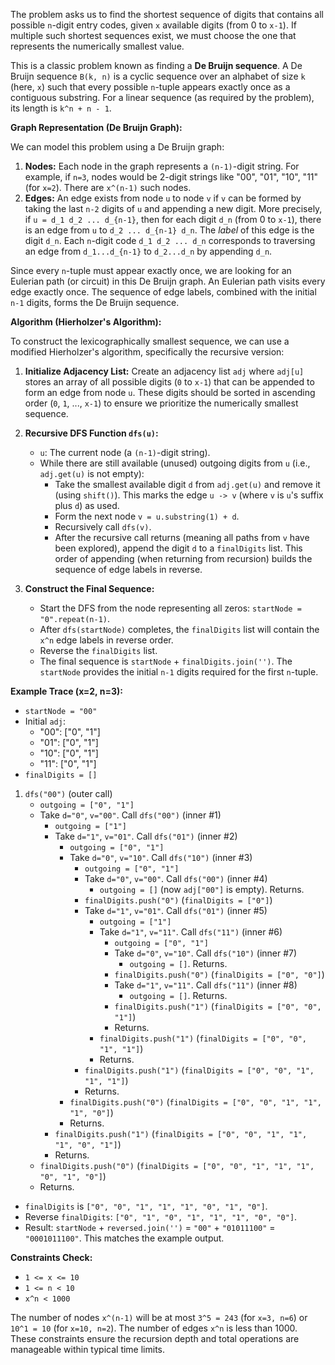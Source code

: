 The problem asks us to find the shortest sequence of digits that contains all possible `n`-digit entry codes, given `x` available digits (from 0 to `x-1`). If multiple such shortest sequences exist, we must choose the one that represents the numerically smallest value.

This is a classic problem known as finding a **De Bruijn sequence**. A De Bruijn sequence `B(k, n)` is a cyclic sequence over an alphabet of size `k` (here, `x`) such that every possible `n`-tuple appears exactly once as a contiguous substring. For a linear sequence (as required by the problem), its length is `k^n + n - 1`.

**Graph Representation (De Bruijn Graph):**

We can model this problem using a De Bruijn graph:
1.  **Nodes:** Each node in the graph represents a `(n-1)`-digit string. For example, if `n=3`, nodes would be 2-digit strings like "00", "01", "10", "11" (for `x=2`). There are `x^(n-1)` such nodes.
2.  **Edges:** An edge exists from node `u` to node `v` if `v` can be formed by taking the last `n-2` digits of `u` and appending a new digit. More precisely, if `u = d_1 d_2 ... d_{n-1}`, then for each digit `d_n` (from 0 to `x-1`), there is an edge from `u` to `d_2 ... d_{n-1} d_n`. The *label* of this edge is the digit `d_n`. Each `n`-digit code `d_1 d_2 ... d_n` corresponds to traversing an edge from `d_1...d_{n-1}` to `d_2...d_n` by appending `d_n`.

Since every `n`-tuple must appear exactly once, we are looking for an Eulerian path (or circuit) in this De Bruijn graph. An Eulerian path visits every edge exactly once. The sequence of edge labels, combined with the initial `n-1` digits, forms the De Bruijn sequence.

**Algorithm (Hierholzer's Algorithm):**

To construct the lexicographically smallest sequence, we can use a modified Hierholzer's algorithm, specifically the recursive version:

1.  **Initialize Adjacency List:** Create an adjacency list `adj` where `adj[u]` stores an array of all possible digits (`0` to `x-1`) that can be appended to form an edge from node `u`. These digits should be sorted in ascending order (`0`, `1`, ..., `x-1`) to ensure we prioritize the numerically smallest sequence.

2.  **Recursive DFS Function `dfs(u)`:**
    *   `u`: The current node (a `(n-1)`-digit string).
    *   While there are still available (unused) outgoing digits from `u` (i.e., `adj.get(u)` is not empty):
        *   Take the smallest available digit `d` from `adj.get(u)` and remove it (using `shift()`). This marks the edge `u -> v` (where `v` is `u`'s suffix plus `d`) as used.
        *   Form the next node `v = u.substring(1) + d`.
        *   Recursively call `dfs(v)`.
        *   After the recursive call returns (meaning all paths from `v` have been explored), append the digit `d` to a `finalDigits` list. This order of appending (when returning from recursion) builds the sequence of edge labels in reverse.

3.  **Construct the Final Sequence:**
    *   Start the DFS from the node representing all zeros: `startNode = "0".repeat(n-1)`.
    *   After `dfs(startNode)` completes, the `finalDigits` list will contain the `x^n` edge labels in reverse order.
    *   Reverse the `finalDigits` list.
    *   The final sequence is `startNode` + `finalDigits.join('')`. The `startNode` provides the initial `n-1` digits required for the first `n`-tuple.

**Example Trace (x=2, n=3):**

*   `startNode = "00"`
*   Initial `adj`:
    *   "00": ["0", "1"]
    *   "01": ["0", "1"]
    *   "10": ["0", "1"]
    *   "11": ["0", "1"]
*   `finalDigits = []`

1.  `dfs("00")` (outer call)
    *   `outgoing = ["0", "1"]`
    *   Take `d="0"`, `v="00"`. Call `dfs("00")` (inner #1)
        *   `outgoing = ["1"]`
        *   Take `d="1"`, `v="01"`. Call `dfs("01")` (inner #2)
            *   `outgoing = ["0", "1"]`
            *   Take `d="0"`, `v="10"`. Call `dfs("10")` (inner #3)
                *   `outgoing = ["0", "1"]`
                *   Take `d="0"`, `v="00"`. Call `dfs("00")` (inner #4)
                    *   `outgoing = []` (now `adj["00"]` is empty). Returns.
                *   `finalDigits.push("0")` (`finalDigits = ["0"]`)
                *   Take `d="1"`, `v="01"`. Call `dfs("01")` (inner #5)
                    *   `outgoing = ["1"]`
                    *   Take `d="1"`, `v="11"`. Call `dfs("11")` (inner #6)
                        *   `outgoing = ["0", "1"]`
                        *   Take `d="0"`, `v="10"`. Call `dfs("10")` (inner #7)
                            *   `outgoing = []`. Returns.
                        *   `finalDigits.push("0")` (`finalDigits = ["0", "0"]`)
                        *   Take `d="1"`, `v="11"`. Call `dfs("11")` (inner #8)
                            *   `outgoing = []`. Returns.
                        *   `finalDigits.push("1")` (`finalDigits = ["0", "0", "1"]`)
                        *   Returns.
                    *   `finalDigits.push("1")` (`finalDigits = ["0", "0", "1", "1"]`)
                    *   Returns.
                *   `finalDigits.push("1")` (`finalDigits = ["0", "0", "1", "1", "1"]`)
                *   Returns.
            *   `finalDigits.push("0")` (`finalDigits = ["0", "0", "1", "1", "1", "0"]`)
            *   Returns.
        *   `finalDigits.push("1")` (`finalDigits = ["0", "0", "1", "1", "1", "0", "1"]`)
        *   Returns.
    *   `finalDigits.push("0")` (`finalDigits = ["0", "0", "1", "1", "1", "0", "1", "0"]`)
    *   Returns.

*   `finalDigits` is `["0", "0", "1", "1", "1", "0", "1", "0"]`.
*   Reverse `finalDigits`: `["0", "1", "0", "1", "1", "1", "0", "0"]`.
*   Result: `startNode` + `reversed.join('')` = `"00"` + `"01011100"` = `"0001011100"`. This matches the example output.

**Constraints Check:**

*   `1 <= x <= 10`
*   `1 <= n < 10`
*   `x^n < 1000`

The number of nodes `x^(n-1)` will be at most `3^5 = 243` (for `x=3, n=6`) or `10^1 = 10` (for `x=10, n=2`). The number of edges `x^n` is less than 1000. These constraints ensure the recursion depth and total operations are manageable within typical time limits.